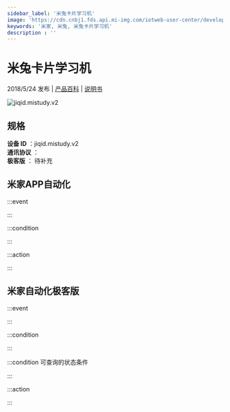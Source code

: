 ```yaml
---
sidebar_label: '米兔卡片学习机'
image: 'https://cdn.cnbj1.fds.api.mi-img.com/iotweb-user-center/developer_1679067315638rVsKBDky.png?GalaxyAccessKeyId=AKVGLQWBOVIRQ3XLEW&Expires=9223372036854775807&Signature=Hua0swtfhmYLTItaju7exkMX5bg='
keywords: '米家, 米兔, 米兔卡片学习机'
description : ''
---
```

# 米兔卡片学习机

2018/5/24 发布 | [产品百科](https://home.mi.com/webapp/content/baike/product/index.html?model=jiqid.mistudy.v2/) | [说明书](https://home.mi.com/views/introduction.html?model=jiqid.mistudy.v2&region=cn)

![jiqid.mistudy.v2](https://cdn.cnbj1.fds.api.mi-img.com/iotweb-user-center/developer_1679067315638rVsKBDky.png?GalaxyAccessKeyId=AKVGLQWBOVIRQ3XLEW&Expires=9223372036854775807&Signature=Hua0swtfhmYLTItaju7exkMX5bg=)

## 规格  
> 
**设备 ID** ：jiqid.mistudy.v2  
**通讯协议** ：  
**极客版**  ： 待补充 


## 米家APP自动化  

:::event  

:::

:::condition  

:::

:::action   

:::

## 米家自动化极客版  

:::event  

:::

:::condition  

:::

:::condition 可查询的状态条件  

:::

:::action  

:::

        
